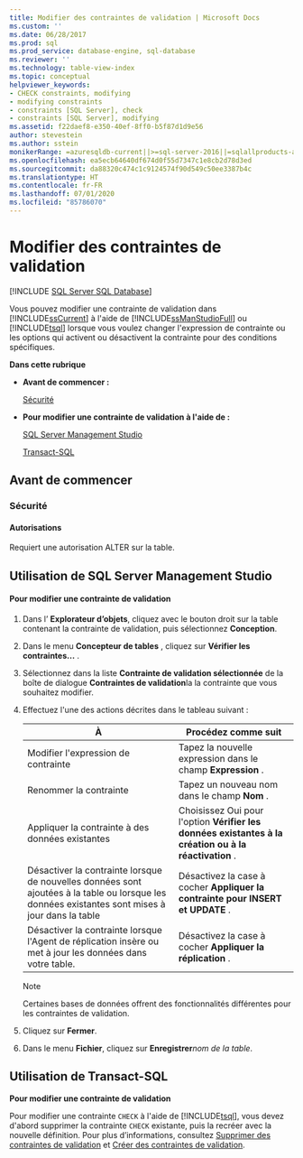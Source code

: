 ```yaml
---
title: Modifier des contraintes de validation | Microsoft Docs
ms.custom: ''
ms.date: 06/28/2017
ms.prod: sql
ms.prod_service: database-engine, sql-database
ms.reviewer: ''
ms.technology: table-view-index
ms.topic: conceptual
helpviewer_keywords:
- CHECK constraints, modifying
- modifying constraints
- constraints [SQL Server], check
- constraints [SQL Server], modifying
ms.assetid: f22daef8-e350-40ef-8ff0-b5f87d1d9e56
author: stevestein
ms.author: sstein
monikerRange: =azuresqldb-current||>=sql-server-2016||=sqlallproducts-allversions||>=sql-server-linux-2017||=azuresqldb-mi-current
ms.openlocfilehash: ea5ecb64640df674d0f55d7347c1e8cb2d78d3ed
ms.sourcegitcommit: da88320c474c1c9124574f90d549c50ee3387b4c
ms.translationtype: HT
ms.contentlocale: fr-FR
ms.lasthandoff: 07/01/2020
ms.locfileid: "85786070"
---
```

# <a name="modify-check-constraints"></a>Modifier des contraintes de validation
[!INCLUDE [SQL Server SQL Database](../../includes/applies-to-version/sql-asdb.md)]

  Vous pouvez modifier une contrainte de validation dans [!INCLUDE[ssCurrent](../../includes/sscurrent-md.md)] à l'aide de [!INCLUDE[ssManStudioFull](../../includes/ssmanstudiofull-md.md)] ou [!INCLUDE[tsql](../../includes/tsql-md.md)] lorsque vous voulez changer l'expression de contrainte ou les options qui activent ou désactivent la contrainte pour des conditions spécifiques.  
  
 **Dans cette rubrique**  
  
-   **Avant de commencer :**  
  
     [Sécurité](#Security)  
  
-   **Pour modifier une contrainte de validation à l'aide de :**  
  
     [SQL Server Management Studio](#SSMSProcedure)  
  
     [Transact-SQL](#TsqlProcedure)  
  
##  <a name="before-you-begin"></a><a name="BeforeYouBegin"></a> Avant de commencer  
  
###  <a name="security"></a><a name="Security"></a> Sécurité  
  
####  <a name="permissions"></a><a name="Permissions"></a> Autorisations  
 Requiert une autorisation ALTER sur la table.  
  
##  <a name="using-sql-server-management-studio"></a><a name="SSMSProcedure"></a> Utilisation de SQL Server Management Studio  
  
#### <a name="to-modify-a-check-constraint"></a>Pour modifier une contrainte de validation  
  
1.  Dans l’ **Explorateur d’objets**, cliquez avec le bouton droit sur la table contenant la contrainte de validation, puis sélectionnez **Conception**.  
  
2.  Dans le menu **Concepteur de tables** , cliquez sur **Vérifier les contraintes...** .  
  
3.  Sélectionnez dans la liste **Contrainte de validation sélectionnée** de la boîte de dialogue **Contraintes de validation**la la contrainte que vous souhaitez modifier.  
  
4.  Effectuez l'une des actions décrites dans le tableau suivant :  
  
    |À|Procédez comme suit|  
    |--------|------------------------|  
    |Modifier l'expression de contrainte|Tapez la nouvelle expression dans le champ **Expression** .|  
    |Renommer la contrainte|Tapez un nouveau nom dans le champ **Nom** .|  
    |Appliquer la contrainte à des données existantes|Choisissez Oui pour l'option **Vérifier les données existantes à la création ou à la réactivation** .|  
    |Désactiver la contrainte lorsque de nouvelles données sont ajoutées à la table ou lorsque les données existantes sont mises à jour dans la table|Désactivez la case à cocher **Appliquer la contrainte pour INSERT et UPDATE** .|  
    |Désactiver la contrainte lorsque l'Agent de réplication insère ou met à jour les données dans votre table.|Désactivez la case à cocher **Appliquer la réplication** .|  
  
    > [!NOTE]  
    >  Certaines bases de données offrent des fonctionnalités différentes pour les contraintes de validation.  
  
5.  Cliquez sur **Fermer**.  
  
6.  Dans le menu **Fichier**, cliquez sur **Enregistrer**_nom de la table_.  

##  <a name="using-transact-sql"></a><a name="TsqlProcedure"></a> Utilisation de Transact-SQL  
 **Pour modifier une contrainte de validation**  
  
 Pour modifier une contrainte `CHECK` à l'aide de [!INCLUDE[tsql](../../includes/tsql-md.md)], vous devez d'abord supprimer la contrainte `CHECK` existante, puis la recréer avec la nouvelle définition. Pour plus d’informations, consultez [Supprimer des contraintes de validation](../../relational-databases/tables/delete-check-constraints.md) et [Créer des contraintes de validation](../../relational-databases/tables/create-check-constraints.md).  
  
###  <a name="TsqlExample"></a>  
